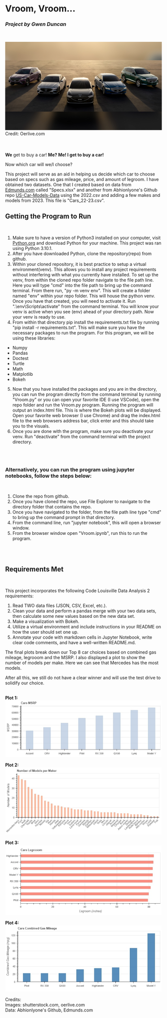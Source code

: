 
# **Vroom, Vroom...**

### *Project by Gwen Duncan*
<br/>

![Cars](/images/CarsLined.png)
<br/>
Credit: Oerlive.com
<br/>
<br/>
<br/>
<br/>
**We** get to buy a car! **Me? Me! I get to buy a car!**

Now which car will we/I choose?

This project will serve as an aid in helping us decide which car to choose based on specs such as gas mileage, price, and amount of legroom. 
I have obtained two datasets. One that I created based on data from [Edmunds.com](https://www.edmunds.com/) called "Specs.xlsx" and another from Abhionlyone's Github repo [US-Car-Models-Data](https://github.com/abhionlyone/us-car-models-data) using the 2022.csv and adding a few makes and models from 2023. This file is "Cars_22-23.csv". 
<br/>

## **Getting the Program to Run**
<br/>

1. Make sure to have a version of Python3 installed on your computer, visit [Python.org](https://www.python.org/downloads/) and download Python for your machine. This project was ran using Python 3.10.1.
2. After you have downloaded Python, clone the repository(repo) from github.
3. Within your cloned repository, it is best practice to setup a virtual environment(venv). This allows you to install any project requirements without interfering with what you currently have installed. To set up the venv, from within the cloned repo folder navigate to the file path line. Here you will type "cmd" into the file path to bring up the command terminal. From there run, "py -m venv env". This will create a folder named "env" within your repo folder. This will house the python venv. Once you have that created, you will need to activate it. Run 
".\env\Scripts\activate" from the command terminal. You will know your venv is active when you see (env) ahead of your directory path. Now your venv is ready to use.
4. From within that directory pip install the requirements.txt file by running "pip install -r requirements.txt". This will make sure you have the necessary packages to run the program. For this program, we will be using these libraries:
- Numpy
- Pandas
- Doctest
- Turtle
- Math
- Matplotlib
- Bokeh
5. Now that you have installed the packages and you are in the directory, you can run the program directly from the command terminal by running "Vroom.py" or you can open your favorite IDE (I use VSCode), open the repo folder and run the Vroom.py program. Running the program will output an index.html file. This is where the Bokeh plots will be displayed. Open your favorite web browser (I use Chrome) and drag the index.html file to the web browsers address bar, click enter and this should take you to the visuals.
6. Once you are done with the program, make sure you deactivate your venv. Run "deactivate" from the command terminal with the project directory.
<br/>
<br/>

### Alternatively, you can run the program using **jupyter notebooks**, follow the steps below:
<br/>

1. Clone the repo from github.
2. Once you have cloned the repo, use File Explorer to navigate to the directory folder that contains the repo.
3. Once you have navigated to the folder, from the file path line type "cmd" to bring up the command prompt in that directory.
4. From the command line, run "jupyter notebook", this will open a browser window.
5. From the browser window open "Vroom.ipynb", run this to run the program.
<br/>
<br/>

## **Requirements Met**
<br/>

This project incorporates the following Code Louisville Data Analysis 2 requirements:
1. Read TWO data files (JSON, CSV, Excel, etc.). 
2. Clean your data and perform a pandas merge with your two data sets, then calculate some new values based on the new data set.
3. Make a visualization with Bokeh. 
4. Utilize a virtual environment and include instructions in your README on how the user should set one up.
5. Annotate your code with markdown cells in Jupyter Notebook, write clear code comments, and have a well-written README.md.

The final plots break down our Top 8 car choices based on combined gas mileage, legrooom and the MSRP. I also displayed a plot to show the number of models per make. Here we can see that Mercedes has the most models. 

After all this, we still do not have a clear winner and will use the test drive to solidify our choice. 
<br/>
<br/>

**Plot 1:**
<br/>
![Plot1](images/MSRP.jpg)
<br/>

**Plot 2:**
<br/>
![Plot2](images/Models.jpg)
<br/>

**Plot 3:**
<br/>
![Plot3](images/Legroom.jpg)
<br/>

**Plot 4:**
<br/>
![Plot4](images/Gas.jpg)


Credits:
<br/>
Images: shutterstock.com, oerlive.com
<br/>
Data: Abhionlyone's Github, Edmunds.com